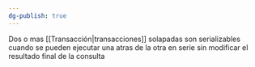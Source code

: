 ```yaml
---
dg-publish: true
---
```

Dos o mas [[Transacción|transacciones]] solapadas son serializables cuando se pueden ejecutar una atras de la otra en serie sin modificar el resultado final de la consulta